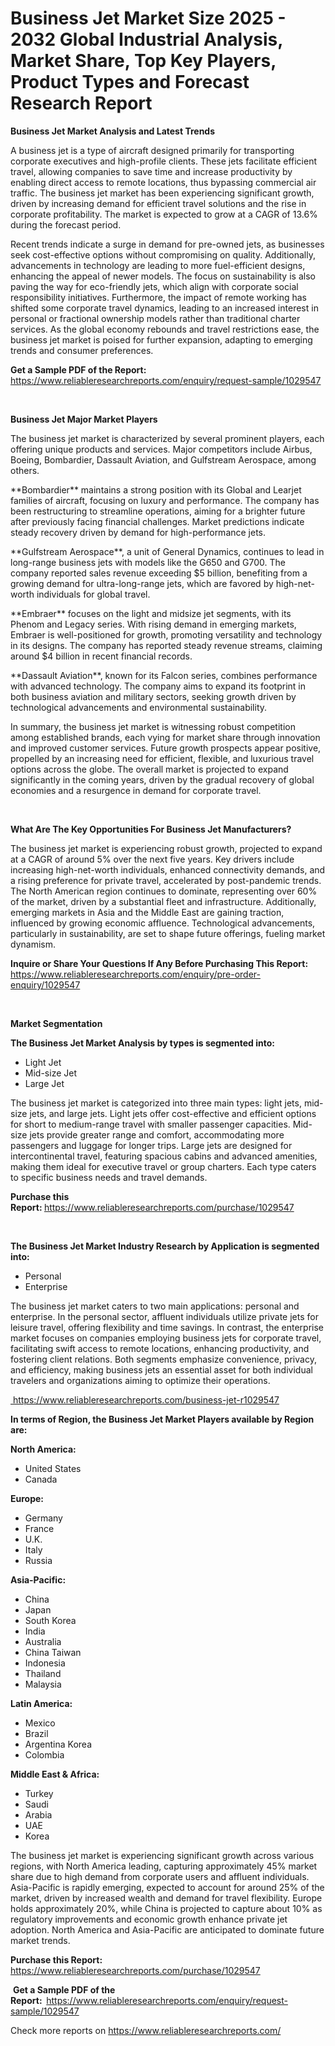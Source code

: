 <p><h1>Business Jet Market Size 2025 - 2032 Global Industrial Analysis, Market Share, Top Key Players, Product Types and Forecast Research Report</h1></p><p><strong>Business Jet Market Analysis and Latest Trends</strong></p>
<p><p>A business jet is a type of aircraft designed primarily for transporting corporate executives and high-profile clients. These jets facilitate efficient travel, allowing companies to save time and increase productivity by enabling direct access to remote locations, thus bypassing commercial air traffic. The business jet market has been experiencing significant growth, driven by increasing demand for efficient travel solutions and the rise in corporate profitability. The market is expected to grow at a CAGR of 13.6% during the forecast period.</p><p>Recent trends indicate a surge in demand for pre-owned jets, as businesses seek cost-effective options without compromising on quality. Additionally, advancements in technology are leading to more fuel-efficient designs, enhancing the appeal of newer models. The focus on sustainability is also paving the way for eco-friendly jets, which align with corporate social responsibility initiatives. Furthermore, the impact of remote working has shifted some corporate travel dynamics, leading to an increased interest in personal or fractional ownership models rather than traditional charter services. As the global economy rebounds and travel restrictions ease, the business jet market is poised for further expansion, adapting to emerging trends and consumer preferences.</p></p>
<p><strong>Get a Sample PDF of the Report:&nbsp;</strong> <a href="https://www.reliableresearchreports.com/enquiry/request-sample/1029547?utm_campaign=2216&utm_medium=2&utm_source=Github&utm_content=ia&utm_term=21032025&utm_id=business-jet">https://www.reliableresearchreports.com/enquiry/request-sample/1029547</a></p>
<p>&nbsp;</p>
<p><strong>Business Jet Major Market Players</strong></p>
<p><p>The business jet market is characterized by several prominent players, each offering unique products and services. Major competitors include Airbus, Boeing, Bombardier, Dassault Aviation, and Gulfstream Aerospace, among others.</p><p>**Bombardier** maintains a strong position with its Global and Learjet families of aircraft, focusing on luxury and performance. The company has been restructuring to streamline operations, aiming for a brighter future after previously facing financial challenges. Market predictions indicate steady recovery driven by demand for high-performance jets.</p><p>**Gulfstream Aerospace**, a unit of General Dynamics, continues to lead in long-range business jets with models like the G650 and G700. The company reported sales revenue exceeding $5 billion, benefiting from a growing demand for ultra-long-range jets, which are favored by high-net-worth individuals for global travel.</p><p>**Embraer** focuses on the light and midsize jet segments, with its Phenom and Legacy series. With rising demand in emerging markets, Embraer is well-positioned for growth, promoting versatility and technology in its designs. The company has reported steady revenue streams, claiming around $4 billion in recent financial records.</p><p>**Dassault Aviation**, known for its Falcon series, combines performance with advanced technology. The company aims to expand its footprint in both business aviation and military sectors, seeking growth driven by technological advancements and environmental sustainability.</p><p>In summary, the business jet market is witnessing robust competition among established brands, each vying for market share through innovation and improved customer services. Future growth prospects appear positive, propelled by an increasing need for efficient, flexible, and luxurious travel options across the globe. The overall market is projected to expand significantly in the coming years, driven by the gradual recovery of global economies and a resurgence in demand for corporate travel.</p></p>
<p>&nbsp;</p>
<p><strong>What Are The Key Opportunities For Business Jet Manufacturers?</strong></p>
<p><p>The business jet market is experiencing robust growth, projected to expand at a CAGR of around 5% over the next five years. Key drivers include increasing high-net-worth individuals, enhanced connectivity demands, and a rising preference for private travel, accelerated by post-pandemic trends. The North American region continues to dominate, representing over 60% of the market, driven by a substantial fleet and infrastructure. Additionally, emerging markets in Asia and the Middle East are gaining traction, influenced by growing economic affluence. Technological advancements, particularly in sustainability, are set to shape future offerings, fueling market dynamism.</p></p>
<p><strong>Inquire or Share Your Questions If Any Before Purchasing This Report:</strong> <a href="https://www.reliableresearchreports.com/enquiry/pre-order-enquiry/1029547?utm_campaign=2216&utm_medium=2&utm_source=Github&utm_content=ia&utm_term=21032025&utm_id=business-jet">https://www.reliableresearchreports.com/enquiry/pre-order-enquiry/1029547</a></p>
<p>&nbsp;</p>
<p><strong>Market Segmentation</strong></p>
<p><strong>The Business Jet Market Analysis by types is segmented into:</strong></p>
<p><ul><li>Light Jet</li><li>Mid-size Jet</li><li>Large Jet</li></ul></p>
<p><p>The business jet market is categorized into three main types: light jets, mid-size jets, and large jets. Light jets offer cost-effective and efficient options for short to medium-range travel with smaller passenger capacities. Mid-size jets provide greater range and comfort, accommodating more passengers and luggage for longer trips. Large jets are designed for intercontinental travel, featuring spacious cabins and advanced amenities, making them ideal for executive travel or group charters. Each type caters to specific business needs and travel demands.</p></p>
<p><strong>Purchase this Report:&nbsp;</strong><a href="https://www.reliableresearchreports.com/purchase/1029547?utm_campaign=2216&utm_medium=2&utm_source=Github&utm_content=ia&utm_term=21032025&utm_id=business-jet">https://www.reliableresearchreports.com/purchase/1029547</a></p>
<p>&nbsp;</p>
<p><strong>The Business Jet Market Industry Research by Application is segmented into:</strong></p>
<p><ul><li>Personal</li><li>Enterprise</li></ul></p>
<p><p>The business jet market caters to two main applications: personal and enterprise. In the personal sector, affluent individuals utilize private jets for leisure travel, offering flexibility and time savings. In contrast, the enterprise market focuses on companies employing business jets for corporate travel, facilitating swift access to remote locations, enhancing productivity, and fostering client relations. Both segments emphasize convenience, privacy, and efficiency, making business jets an essential asset for both individual travelers and organizations aiming to optimize their operations.</p></p>
<p><a href="https://www.reliableresearchreports.com/business-jet-r1029547?utm_campaign=2216&utm_medium=2&utm_source=Github&utm_content=ia&utm_term=21032025&utm_id=business-jet">&nbsp;https://www.reliableresearchreports.com/business-jet-r1029547</a></p>
<p><strong>In terms of Region, the Business Jet Market Players available by Region are:</strong></p>
<p>
    <p> <strong> North America: </strong>
        <ul>
            <li>United States</li>
            <li>Canada</li>
        </ul>
        </p> 
    <p> <strong> Europe: </strong>
        <ul>
            <li>Germany</li>
            <li>France</li>
            <li>U.K.</li>
            <li>Italy</li>
            <li>Russia</li>
        </ul>
        </p> 
    <p> <strong> Asia-Pacific: </strong>
        <ul>
            <li>China</li>
            <li>Japan</li>
            <li>South Korea</li>
            <li>India</li>
            <li>Australia</li>
            <li>China Taiwan</li>
            <li>Indonesia</li>
            <li>Thailand</li>
            <li>Malaysia</li>
        </ul>
        </p> 
    <p> <strong> Latin America: </strong>
        <ul>
            <li>Mexico</li>
            <li>Brazil</li>
            <li>Argentina Korea</li>
            <li>Colombia</li>
        </ul>
        </p> 
    <p> <strong> Middle East & Africa: </strong>
        <ul>
            <li>Turkey</li>
            <li>Saudi</li>
            <li>Arabia</li>
            <li>UAE</li>
            <li>Korea</li>
        </ul>
    </p>
    </p>
<p><p>The business jet market is experiencing significant growth across various regions, with North America leading, capturing approximately 45% market share due to high demand from corporate users and affluent individuals. Asia-Pacific is rapidly emerging, expected to account for around 25% of the market, driven by increased wealth and demand for travel flexibility. Europe holds approximately 20%, while China is projected to capture about 10% as regulatory improvements and economic growth enhance private jet adoption. North America and Asia-Pacific are anticipated to dominate future market trends.</p></p>
<p><strong>Purchase this Report: </strong><a href="https://www.reliableresearchreports.com/purchase/1029547?utm_campaign=2216&utm_medium=2&utm_source=Github&utm_content=ia&utm_term=21032025&utm_id=business-jet">https://www.reliableresearchreports.com/purchase/1029547</a></p>
<p>&nbsp;<strong>Get a Sample PDF of the Report:&nbsp;&nbsp;</strong><a href="https://www.reliableresearchreports.com/enquiry/request-sample/1029547?utm_campaign=2216&utm_medium=2&utm_source=Github&utm_content=ia&utm_term=21032025&utm_id=business-jet">https://www.reliableresearchreports.com/enquiry/request-sample/1029547</a></p>
<p><strong></strong></p>
<p>Check more reports on <a href="https://www.reliableresearchreports.com/?utm_campaign=2216&utm_medium=2&utm_source=Github&utm_content=ia&utm_term=21032025&utm_id=business-jet">https://www.reliableresearchreports.com/</a></p>